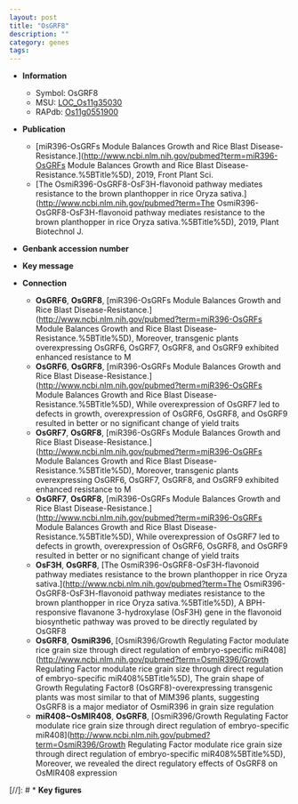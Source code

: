 ```yaml
---
layout: post
title: "OsGRF8"
description: ""
category: genes
tags: 
---
```


* **Information**  
    + Symbol: OsGRF8  
    + MSU: [LOC_Os11g35030](http://rice.plantbiology.msu.edu/cgi-bin/ORF_infopage.cgi?orf=LOC_Os11g35030)  
    + RAPdb: [Os11g0551900](http://rapdb.dna.affrc.go.jp/viewer/gbrowse_details/irgsp1?name=Os11g0551900)  

* **Publication**  
    + [miR396-OsGRFs Module Balances Growth and Rice Blast Disease-Resistance.](http://www.ncbi.nlm.nih.gov/pubmed?term=miR396-OsGRFs Module Balances Growth and Rice Blast Disease-Resistance.%5BTitle%5D), 2019, Front Plant Sci.
    + [The OsmiR396-OsGRF8-OsF3H-flavonoid pathway mediates resistance to the brown planthopper in rice Oryza sativa.](http://www.ncbi.nlm.nih.gov/pubmed?term=The OsmiR396-OsGRF8-OsF3H-flavonoid pathway mediates resistance to the brown planthopper in rice Oryza sativa.%5BTitle%5D), 2019, Plant Biotechnol J.

* **Genbank accession number**  

* **Key message**  

* **Connection**  
    + __OsGRF6__, __OsGRF8__, [miR396-OsGRFs Module Balances Growth and Rice Blast Disease-Resistance.](http://www.ncbi.nlm.nih.gov/pubmed?term=miR396-OsGRFs Module Balances Growth and Rice Blast Disease-Resistance.%5BTitle%5D),  Moreover, transgenic plants overexpressing OsGRF6, OsGRF7, OsGRF8, and OsGRF9 exhibited enhanced resistance to M
    + __OsGRF6__, __OsGRF8__, [miR396-OsGRFs Module Balances Growth and Rice Blast Disease-Resistance.](http://www.ncbi.nlm.nih.gov/pubmed?term=miR396-OsGRFs Module Balances Growth and Rice Blast Disease-Resistance.%5BTitle%5D),  While overexpression of OsGRF7 led to defects in growth, overexpression of OsGRF6, OsGRF8, and OsGRF9 resulted in better or no significant change of yield traits
    + __OsGRF7__, __OsGRF8__, [miR396-OsGRFs Module Balances Growth and Rice Blast Disease-Resistance.](http://www.ncbi.nlm.nih.gov/pubmed?term=miR396-OsGRFs Module Balances Growth and Rice Blast Disease-Resistance.%5BTitle%5D),  Moreover, transgenic plants overexpressing OsGRF6, OsGRF7, OsGRF8, and OsGRF9 exhibited enhanced resistance to M
    + __OsGRF7__, __OsGRF8__, [miR396-OsGRFs Module Balances Growth and Rice Blast Disease-Resistance.](http://www.ncbi.nlm.nih.gov/pubmed?term=miR396-OsGRFs Module Balances Growth and Rice Blast Disease-Resistance.%5BTitle%5D),  While overexpression of OsGRF7 led to defects in growth, overexpression of OsGRF6, OsGRF8, and OsGRF9 resulted in better or no significant change of yield traits
    + __OsF3H__, __OsGRF8__, [The OsmiR396-OsGRF8-OsF3H-flavonoid pathway mediates resistance to the brown planthopper in rice Oryza sativa.](http://www.ncbi.nlm.nih.gov/pubmed?term=The OsmiR396-OsGRF8-OsF3H-flavonoid pathway mediates resistance to the brown planthopper in rice Oryza sativa.%5BTitle%5D),  A BPH-responsive flavanone 3-hydroxylase (OsF3H) gene in the flavonoid biosynthetic pathway was proved to be directly regulated by OsGRF8
    + __OsGRF8__, __OsmiR396__, [OsmiR396/Growth Regulating Factor modulate rice grain size through direct regulation of embryo-specific miR408](http://www.ncbi.nlm.nih.gov/pubmed?term=OsmiR396/Growth Regulating Factor modulate rice grain size through direct regulation of embryo-specific miR408%5BTitle%5D),  The grain shape of Growth Regulating Factor8 (OsGRF8)-overexpressing transgenic plants was most similar to that of MIM396 plants, suggesting OsGRF8 is a major mediator of OsmiR396 in grain size regulation
    + __miR408~OsMIR408__, __OsGRF8__, [OsmiR396/Growth Regulating Factor modulate rice grain size through direct regulation of embryo-specific miR408](http://www.ncbi.nlm.nih.gov/pubmed?term=OsmiR396/Growth Regulating Factor modulate rice grain size through direct regulation of embryo-specific miR408%5BTitle%5D),  Moreover, we revealed the direct regulatory effects of OsGRF8 on OsMIR408 expression

[//]: # * **Key figures**  


